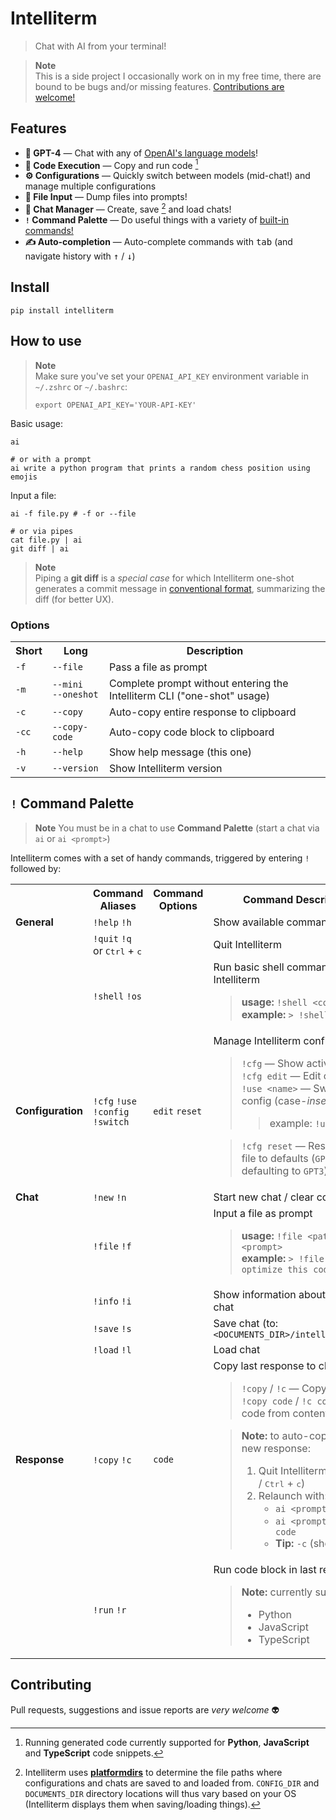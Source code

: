 # Intelliterm

> Chat with AI from your terminal!

> **Note**<br/>
> This is a side project I occasionally work on in my free time, there are bound to be bugs and/or missing features. [Contributions are welcome!](#contributing)

## Features

-   **🧠 GPT-4** — Chat with any of [OpenAI's language models](https://platform.openai.com/docs/models)!
-   **👾 Code Execution** — Copy and run code [^1]
-   **⚙️ Configurations** — Quickly switch between models (mid-chat!) and manage multiple configurations
-   **📂 File Input** — Dump files into prompts!
-   **💬 Chat Manager** — Create, save [^2] and load chats!
-   **`!` Command Palette** — Do useful things with a variety of [built-in commands!](#-command-palette)
-   **✍️ Auto-completion** — Auto-complete commands with <kbd>tab</kbd> (and navigate history with <kbd>↑</kbd> / <kbd>↓</kbd>)

## Install

```shell
pip install intelliterm
```

## How to use

> **Note**<br/>
> Make sure you've set your `OPENAI_API_KEY` environment variable in `~/.zshrc` or `~/.bashrc`:
>
> ```shell
> export OPENAI_API_KEY='YOUR-API-KEY'
> ```

Basic usage:

```shell
ai

# or with a prompt
ai write a python program that prints a random chess position using emojis
```

Input a file:

```shell
ai -f file.py # -f or --file

# or via pipes
cat file.py | ai
git diff | ai
```

> **Note**<br/>
> Piping a **git diff** is a _special case_ for which Intelliterm one-shot generates a commit message in [conventional format](https://www.conventionalcommits.org/en/v1.0.0/), summarizing the diff (for better UX).

### Options

<table>
  <tr>
    <th>Short</th>
    <th>Long</th>
    <th>Description</th>
  </tr>
  <tr>
    <td><code>-f</code></td>
    <td><code>--file</code></td>
    <td>Pass a file as prompt</td>
  </tr>
  <tr>
    <td><code>-m</code></td>
    <td><code>--mini</code><br/><code>--oneshot</code></td>
    <td>Complete prompt without entering the Intelliterm CLI ("one-shot" usage)</td>
  </tr>
  <tr>
    <td><code>-c</code></td>
    <td><code>--copy</code></td>
    <td>Auto-copy entire response to clipboard</td>
  </tr>
  <tr>
    <td><code>-cc</code></td>
    <td><code>--copy-code</code></td>
    <td>Auto-copy code block to clipboard</td>
  </tr>
  <tr>
    <td><code>-h</code></td>
    <td><code>--help</code></td>
    <td>Show help message (this one)</td>
  </tr>
  <tr>
    <td><code>-v</code></td>
    <td><code>--version</code></td>
    <td>Show Intelliterm version</td>
  </tr>
</table>

## `!` Command Palette

> **Note**
> You must be in a chat to use **Command Palette** (start a chat via `ai` or `ai <prompt>`)

Intelliterm comes with a set of handy commands, triggered by entering `!` followed by:

<table>
  <tr>
    <th></th>
    <th>Command Aliases</th>
    <th>Command Options</th>
    <th>Command Description</th>
  </tr>
  <tr>
    <td>
      <strong>General</strong>
    </td>
    <td>
      <code>!help</code> <code>!h</code>
    </td>
    <td></td>
    <td>
      Show available commands
    </td>
  </tr>
  <tr>
    <td></td>
    <td>
      <code>!quit</code> <code>!q</code> <br/>
      or <kbd>Ctrl</kbd> + <kbd>c</kbd>
    </td>
    <td></td>
    <td>
      Quit Intelliterm
    </td>
  </tr>
  <tr>
    <td></td>
    <td>
      <code>!shell</code> <code>!os</code>
    </td>
    <td></td>
    <td>
      Run basic shell commands within Intelliterm<br/>
      <blockquote>
        <strong>usage:</strong> <code>!shell &lt;command&gt;</code>
        <br/><strong>example:</strong> <code>> !shell ls</code>
      </blockquote>
    </td>
  </tr>
  <tr>
    <td>
      <strong>Configuration</strong>
    </td>
    <td>
      <code>!cfg</code> <code>!use</code> <code>!config</code> <code>!switch</code>
    </td>
    <td>
      <code>edit</code> <code>reset</code>
    </td>
    <td>
      Manage Intelliterm configurations<br/>
      <blockquote>
        <code>!cfg</code> — Show active config<br/>
        <code>!cfg edit</code> — Edit configs file<br/>
        <code>!use &lt;name&gt;</code> — Switch to a config (case-<i>insensitive</i>)<br/>
        <blockquote>
          example: <code>!use gpt4</code>
        </blockquote>
      </blockquote>
      <blockquote>
        <code>!cfg reset</code> — Reset configs file to defaults (<code>GPT3</code> and <code>GPT4</code>, defaulting to <code>GPT3</code>)
      </blockquote>
    </td>
  </tr>
  <tr>
    <td>
      <strong>Chat</strong>
    </td>
    <td>
      <code>!new</code> <code>!n</code>
    </td>
    <td></td>
    <td>
      Start new chat / clear context
    </td>
  </tr>
  <tr>
    <td></td>
    <td>
      <code>!file</code> <code>!f</code>
    </td>
    <td></td>
    <td>
      Input a file as prompt<br/>
      <blockquote>
        <strong>usage:</strong> <code>!file &lt;path&gt; &lt;prompt&gt;</code>
        <br/><strong>example:</strong> <code>> !file file.py optimize this code</code>
      </blockquote>
    </td>
  </tr>
  <tr>
    <td></td>
    <td>
      <code>!info</code> <code>!i</code>
    </td>
    <td></td>
    <td>
      Show information about current chat
    </td>
  </tr>
  <tr>
    <td></td>
    <td>
      <code>!save</code> <code>!s</code>
    </td>
    <td></td>
    <td>
      Save chat (to: <code>&lt;DOCUMENTS_DIR&gt;/intelliterm/chats</code>
      </blockquote>
    </td>
  </tr>
  <tr>
    <td></td>
    <td>
      <code>!load</code> <code>!l</code>
    </td>
    <td></td>
    <td>Load chat</td>
  </tr>
  <tr>
    <td>
      <strong>Response</strong>
    </td>
    <td>
      <code>!copy</code> <code>!c</code>
    </td>
    <td>
      <code>code</code>
    </td>
    <td>
      Copy last response to clipboard<br/>
        <blockquote>
          <code>!copy</code> / <code>!c</code> — Copy all content<br/>
          <code>!copy code</code> / <code>!c code</code> — Copy code from content
        </blockquote>
        <blockquote>
          <strong>Note:</strong> to auto-copy every new response:<br/>
            <ol>
              <li>
                Quit Intelliterm (<code>!quit</code> / <code>!q</code> / <kbd>Ctrl</kbd> + <kbd>c</kbd>)
              </li>
              <li>
                Relaunch with:
                <ul>
                  <li>
                    <code>ai &lt;prompt&gt; --copy</code> or 
                  </li>
                   <li>
                    <code>ai &lt;prompt&gt; --copy code</code> 
                  </li>
                  <li>
                    <strong>Tip:</strong> <code>-c</code> (short alias)
              </li>
            </ul>
          </li>
        </ol>
      </blockquote>
    </td>
  </tr>
  <tr>
    <td></td>
    <td>
      <code>!run</code> <code>!r</code>
    </td>
    <td></td>
    <td>
      Run code block in last response<br/>
      <blockquote>
        <strong>Note:</strong> currently supports:<br/>
        <ul>
          <li>Python</li>
          <li>JavaScript</li>
          <li>TypeScript</li>
        </ul>
      </blockquote>
    </td>
  </tr>
</table>

## Contributing

Pull requests, suggestions and issue reports are _very welcome_ 👽

[^1]: Running generated code currently supported for **Python**, **JavaScript** and **TypeScript** code snippets.
[^2]: Intelliterm uses <a href="https://pypi.org/project/platformdirs">**platformdirs**</a> to determine the file paths where configurations and chats are saved to and loaded from. <code>CONFIG_DIR</code> and <code>DOCUMENTS_DIR</code> directory locations will thus vary based on your OS (Intelliterm displays them when saving/loading things).

